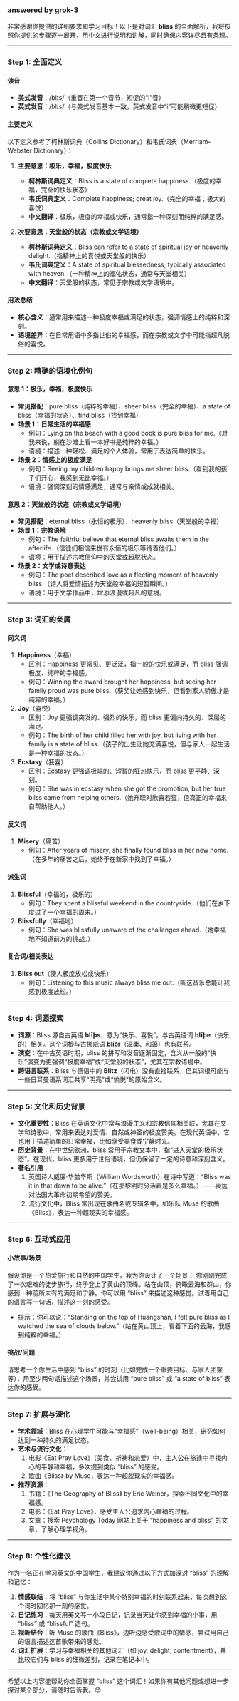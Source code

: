 ### answered by grok-3
非常感谢你提供的详细要求和学习目标！以下是对词汇 **bliss** 的全面解析，我将按照你提供的步骤逐一展开，用中文进行说明和讲解，同时确保内容详尽且有条理。

---

### Step 1: 全面定义
#### 读音
- **美式发音**：/blɪs/（重音在第一个音节，短促的“i”音）
- **英式发音**：/blɪs/（与美式发音基本一致，英式发音中“i”可能稍微更短促）

#### 主要定义
以下定义参考了柯林斯词典（Collins Dictionary）和韦氏词典（Merriam-Webster Dictionary）：
1. **主要意思：极乐，幸福，极度快乐**
   - **柯林斯词典定义**：Bliss is a state of complete happiness.（极度的幸福，完全的快乐状态）
   - **韦氏词典定义**：Complete happiness; great joy.（完全的幸福；极大的喜悦）
   - **中文翻译**：极乐，极度的幸福或快乐，通常指一种深刻而纯粹的满足感。

2. **次要意思：天堂般的状态（宗教或文学语境）**
   - **柯林斯词典定义**：Bliss can refer to a state of spiritual joy or heavenly delight.（指精神上的喜悦或天堂般的快乐）
   - **韦氏词典定义**：A state of spiritual blessedness, typically associated with heaven.（一种精神上的福佑状态，通常与天堂相关）
   - **中文翻译**：天堂般的状态，常见于宗教或文学语境中。

#### 用法总结
- **核心含义**：通常用来描述一种极度幸福或满足的状态，强调情感上的纯粹和深刻。
- **语境差异**：在日常用语中多指世俗的幸福感，而在宗教或文学中可能指超凡脱俗的喜悦。

---

### Step 2: 精确的语境化例句
#### 意思 1：极乐，幸福，极度快乐
- **常见搭配**：pure bliss（纯粹的幸福）、sheer bliss（完全的幸福）、a state of bliss（幸福的状态）、find bliss（找到幸福）
- **场景 1：日常生活的幸福感**
  - 例句：Lying on the beach with a good book is pure bliss for me.（对我来说，躺在沙滩上看一本好书是纯粹的幸福。）
  - 语境：描述一种轻松、满足的个人体验，常用于表达简单的快乐。
- **场景 2：情感上的极度满足**
  - 例句：Seeing my children happy brings me sheer bliss.（看到我的孩子们开心，我感到无比幸福。）
  - 语境：强调深刻的情感满足，通常与亲情或成就相关。

#### 意思 2：天堂般的状态（宗教或文学语境）
- **常见搭配**：eternal bliss（永恒的极乐）、heavenly bliss（天堂般的幸福）
- **场景 1：宗教语境**
  - 例句：The faithful believe that eternal bliss awaits them in the afterlife.（信徒们相信来世有永恒的极乐等待着他们。）
  - 语境：用于描述宗教信仰中的天堂或超脱状态。
- **场景 2：文学或诗意表达**
  - 例句：The poet described love as a fleeting moment of heavenly bliss.（诗人将爱情描述为天堂般幸福的短暂瞬间。）
  - 语境：用于文学作品中，增添浪漫或超凡的意境。

---

### Step 3: 词汇的亲属
#### 同义词
1. **Happiness**（幸福）
   - 区别：Happiness 更常见、更泛泛，指一般的快乐或满足，而 bliss 强调极度、纯粹的幸福感。
   - 例句：Winning the award brought her happiness, but seeing her family proud was pure bliss.（获奖让她感到快乐，但看到家人骄傲才是纯粹的幸福。）
2. **Joy**（喜悦）
   - 区别：Joy 更强调突发的、强烈的快乐，而 bliss 更偏向持久的、深层的满足。
   - 例句：The birth of her child filled her with joy, but living with her family is a state of bliss.（孩子的出生让她充满喜悦，但与家人一起生活是一种幸福的状态。）
3. **Ecstasy**（狂喜）
   - 区别：Ecstasy 更强调极端的、短暂的狂热快乐，而 bliss 更平静、深刻。
   - 例句：She was in ecstasy when she got the promotion, but her true bliss came from helping others.（她升职时欣喜若狂，但真正的幸福来自帮助他人。）

#### 反义词
1. **Misery**（痛苦）
   - 例句：After years of misery, she finally found bliss in her new home.（在多年的痛苦之后，她终于在新家中找到了幸福。）

#### 派生词
1. **Blissful**（幸福的，极乐的）
   - 例句：They spent a blissful weekend in the countryside.（他们在乡下度过了一个幸福的周末。）
2. **Blissfully**（幸福地）
   - 例句：She was blissfully unaware of the challenges ahead.（她幸福地不知道前方的挑战。）

#### 复合词/相关表达
1. **Bliss out**（使人极度放松或快乐）
   - 例句：Listening to this music always bliss me out.（听这音乐总能让我感到极度放松。）

---

### Step 4: 词源探索
- **词源**：Bliss 源自古英语 **blīþs**，意为“快乐、喜悦”，与古英语词 **blīþe**（快乐的）相关。这个词根与古挪威语 **blíðr**（温柔、和蔼）也有联系。
- **演变**：在中古英语时期，bliss 的拼写和发音逐渐固定，含义从一般的“快乐”演变为更强调“极度幸福”或“天堂般的状态”，尤其在宗教语境中。
- **跨语言联系**：Bliss 与德语中的 **Blitz**（闪电）没有直接联系，但其词根可能与一些日耳曼语系词汇共享“明亮”或“愉悦”的原始含义。

---

### Step 5: 文化和历史背景
- **文化重要性**：Bliss 在英语文化中常与浪漫主义和宗教信仰相关联，尤其在文学和诗歌中，常用来表达对爱情、自然或神圣的极度赞美。在现代英语中，它也用于描述简单的日常幸福，比如享受美食或宁静时光。
- **历史背景**：在中世纪欧洲，bliss 常用于宗教文本中，指“进入天堂的极乐状态”。在现代，bliss 更多用于世俗语境，但仍保留了一定的诗意和深刻含义。
- **著名引用**：
  1. 英国诗人威廉·华兹华斯（William Wordsworth）在诗中写道：“Bliss was it in that dawn to be alive.”（在那黎明时分活着是多么幸福。）——表达对法国大革命初期希望的赞美。
  2. 流行文化中，Bliss 常出现在歌曲名或专辑名中，如乐队 Muse 的歌曲《Bliss》，表达一种超现实的幸福感。

---

### Step 6: 互动式应用
#### 小故事/场景
假设你是一个热爱旅行和自然的中国学生，我为你设计了一个场景：
你刚刚完成了一次艰难的徒步旅行，终于登上了黄山的顶峰。站在山顶，俯瞰云海和群山，你感到一种前所未有的满足和宁静。你可以用 “bliss” 来描述这种感觉。试着用自己的语言写一句话，描述这一刻的感受。
- 提示：你可以说：“Standing on the top of Huangshan, I felt pure bliss as I watched the sea of clouds below.”（站在黄山顶上，看着下面的云海，我感到纯粹的幸福。）

#### 挑战/问题
请思考一个你生活中感到 “bliss” 的时刻（比如完成一个重要目标、与家人团聚等），用至少两句话描述这个场景，并尝试用 “pure bliss” 或 “a state of bliss” 表达你的感受。

---

### Step 7: 扩展与深化
- **学术领域**：Bliss 在心理学中可能与“幸福感”（well-being）相关，研究如何达到一种持久的满足状态。
- **艺术与流行文化**：
  1. 电影《Eat Pray Love》（美食、祈祷和恋爱）中，主人公在旅途中寻找内心的平静和幸福，多次提到类似 “bliss” 的感受。
  2. 歌曲《Bliss》 by Muse，表达一种超脱现实的幸福感。
- **推荐资源**：
  1. 书籍：《The Geography of Bliss》 by Eric Weiner，探索不同文化中的幸福感。
  2. 电影：《Eat Pray Love》，感受主人公追求内心幸福的过程。
  3. 文章：搜索 Psychology Today 网站上关于 “happiness and bliss” 的文章，了解心理学视角。

---

### Step 8: 个性化建议
作为一名正在学习英文的中国学生，我建议你通过以下方式加深对 “bliss” 的理解和记忆：
1. **情感联结**：将 “bliss” 与你生活中某个特别幸福的时刻联系起来，每次想到这个词时回忆那一刻的感觉。
2. **日记练习**：每天用英文写一小段日记，记录当天让你感到幸福的小事，用 “bliss” 或 “blissful” 造句。
3. **视听结合**：听 Muse 的歌曲《Bliss》，边听边感受歌词中的情感，尝试用自己的语言描述这首歌带来的感觉。
4. **词汇扩展**：学习与幸福相关的其他词汇（如 joy, delight, contentment），并比较它们与 bliss 的细微差别，记录在笔记本中。

---

希望以上内容能帮助你全面掌握 “bliss” 这个词汇！如果你有其他问题或想进一步探讨某个部分，请随时告诉我。😊